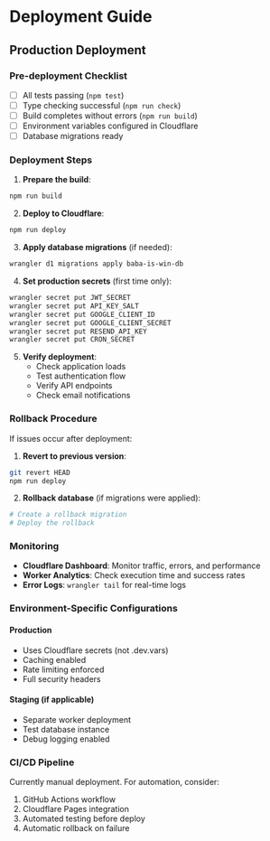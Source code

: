 # Deployment Guide

## Production Deployment

### Pre-deployment Checklist
- [ ] All tests passing (`npm test`)
- [ ] Type checking successful (`npm run check`)
- [ ] Build completes without errors (`npm run build`)
- [ ] Environment variables configured in Cloudflare
- [ ] Database migrations ready

### Deployment Steps

1. **Prepare the build**:
```bash
npm run build
```

2. **Deploy to Cloudflare**:
```bash
npm run deploy
```

3. **Apply database migrations** (if needed):
```bash
wrangler d1 migrations apply baba-is-win-db
```

4. **Set production secrets** (first time only):
```bash
wrangler secret put JWT_SECRET
wrangler secret put API_KEY_SALT
wrangler secret put GOOGLE_CLIENT_ID
wrangler secret put GOOGLE_CLIENT_SECRET
wrangler secret put RESEND_API_KEY
wrangler secret put CRON_SECRET
```

5. **Verify deployment**:
   - Check application loads
   - Test authentication flow
   - Verify API endpoints
   - Check email notifications

### Rollback Procedure

If issues occur after deployment:

1. **Revert to previous version**:
```bash
git revert HEAD
npm run deploy
```

2. **Rollback database** (if migrations were applied):
```bash
# Create a rollback migration
# Deploy the rollback
```

### Monitoring

- **Cloudflare Dashboard**: Monitor traffic, errors, and performance
- **Worker Analytics**: Check execution time and success rates
- **Error Logs**: `wrangler tail` for real-time logs

### Environment-Specific Configurations

#### Production
- Uses Cloudflare secrets (not .dev.vars)
- Caching enabled
- Rate limiting enforced
- Full security headers

#### Staging (if applicable)
- Separate worker deployment
- Test database instance
- Debug logging enabled

### CI/CD Pipeline

Currently manual deployment. For automation, consider:
1. GitHub Actions workflow
2. Cloudflare Pages integration
3. Automated testing before deploy
4. Automatic rollback on failure